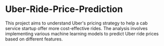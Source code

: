 # Uber-Ride-Price-Prediction
This project aims to understand Uber's pricing strategy to help a cab service startup offer more cost-effective rides. The analysis involves implementing various machine learning models to predict Uber ride prices based on different features.
